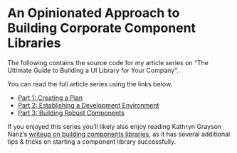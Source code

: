 # An Opinionated Approach to Building Corporate Component Libraries

The following contains the source code for my article series on “The Ultimate Guide to Building a UI Library for Your Company”.

You can read the full article series using the links below.

* [Part 1: Creating a Plan](https://www.telerik.com/blogs/ultimate-guide-to-building-ui-component-library-part-1-plan)
* [Part 2: Establishing a Development Environment](https://www.telerik.com/blogs/ultimate-guide-to-building-ui-component-library-part-2-environment)
* [Part 3: Building Robust Components](https://www.telerik.com/blogs/ultimate-guide-to-building-ui-component-library-part-3-components)

If you enjoyed this series you’ll likely also enjoy reading Kathryn Grayson Nanz’s [writeup on building components libraries](https://dev.to/kathryngrayson/case-study-building-a-component-library-e90), as it has several additional tips & tricks on starting a component library successfully.


